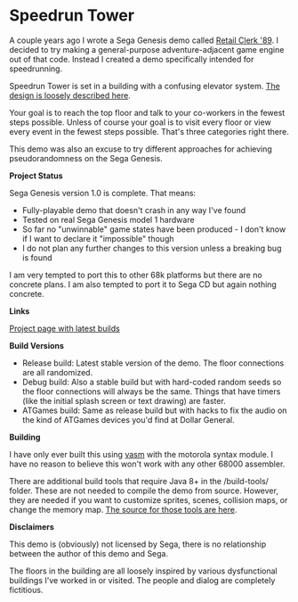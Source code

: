 # Speedrun Tower

A couple years ago I wrote a Sega Genesis demo called [Retail Clerk '89](https://HuguesJohnson.com/rc89/). I decided to try making a general-purpose adventure-adjacent game engine out of that code. Instead I created a demo specifically intended for speedrunning.

Speedrun Tower is set in a building with a confusing elevator system. [The design is loosely described here](https://huguesjohnson.com/programming/genesis/random/).

Your goal is to reach the top floor and talk to your co-workers in the fewest steps possible. Unless of course your goal is to visit every floor or view every event in the fewest steps possible. That's three categories right there.

This demo was also an excuse to try different approaches for achieving pseudorandomness on the Sega Genesis.

**Project Status**

Sega Genesis version 1.0 is complete. That means:

- Fully-playable demo that doesn't crash in any way I've found
- Tested on real Sega Genesis model 1 hardware
- So far no "unwinnable" game states have been produced - I don't know if I want to declare it "impossible" though
- I do not plan any further changes to this version unless a breaking bug is found

I am very tempted to port this to other 68k platforms but there are no concrete plans. I am also tempted to port it to Sega CD but again nothing concrete.

**Links**

[Project page with latest builds](https://HuguesJohnson.com/speedrun-tower/)

**Build Versions**

- Release build: Latest stable version of the demo. The floor connections are all randomized.
- Debug build: Also a stable build but with hard-coded random seeds so the floor connections will always be the same. Things that have timers (like the initial splash screen or text drawing) are faster.
- ATGames build: Same as release build but with hacks to fix the audio on the kind of ATGames devices you'd find at Dollar General.

**Building**

I have only ever built this using [vasm](http://sun.hasenbraten.de/vasm/) with the motorola syntax module. I have no reason to believe this won't work with any other 68000 assembler.

There are additional build tools that require Java 8+ in the /build-tools/ folder. These are not needed to compile the demo from source. However, they are needed if you want to customize sprites, scenes, collision maps, or change the memory map. [The source for those tools are here](https://github.com/huguesjohnson/DubbelLib).

**Disclaimers**

This demo is (obviously) not licensed by Sega, there is no relationship between the author of this demo and Sega.

The floors in the building are all loosely inspired by various dysfunctional buildings I've worked in or visited. The people and dialog are completely fictitious. 

